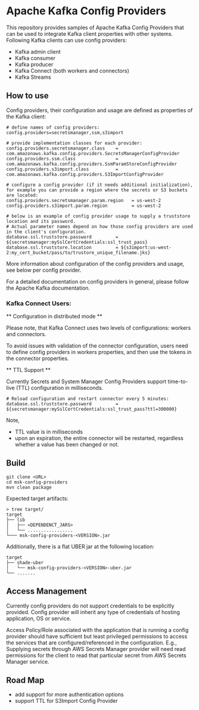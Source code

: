# Apache Kafka Config Providers

This repository provides samples of Apache Kafka Config Providers that can be used to integrate Kafka client properties with other systems. Following Kafka clients can use config providers:

- Kafka admin client
- Kafka consumer
- Kafka producer
- Kafka Connect (both workers and connectors)
- Kafka Streams


## How to use

Config providers, their configuration and usage are defined as properties of the Kafka client:

```
# define names of config providers:
config.providers=secretsmanager,ssm,s3import

# provide implementation classes for each provider:
config.providers.secretsmanager.class    = com.amazonaws.kafka.config.providers.SecretsManagerConfigProvider
config.providers.ssm.class               = com.amazonaws.kafka.config.providers.SsmParamStoreConfigProvider
config.providers.s3import.class          = com.amazonaws.kafka.config.providers.S3ImportConfigProvider

# configure a config provider (if it needs additional initialization), for example you can provide a region where the secrets or S3 buckets are located:
config.providers.secretsmanager.param.region   = us-west-2
config.providers.s3import.param.region         = us-west-2

# below is an example of config provider usage to supply a truststore location and its password. 
# Actual parameter names depend on how those config providers are used in the client's configuration.
database.ssl.truststore.password         = ${secretsmanager:mySslCertCredentials:ssl_trust_pass}
database.ssl.truststore.location         = ${s3import:us-west-2:my_cert_bucket/pass/to/trustore_unique_filename.jks}
```

More information about configuration of the config providers and usage, see below per config provider.

For a detailed documentation on config providers in general, please follow the Apache Kafka documentation.

### Kafka Connect Users:

** Configuration in distributed mode **

Please note, that Kafka Connect uses two levels of configurations: workers and connectors.

To avoid issues with validation of the connector configuration, users need to define config providers in workers properties, and then use the tokens in the connector properties.

** TTL Support **

Currently Secrets and System Manager Config Providers support time-to-live (TTL) configuration in milliseconds.

```
# Reload configuration and restart connector every 5 minutes:
database.ssl.truststore.password         = ${secretsmanager:mySslCertCredentials:ssl_trust_pass?ttl=300000}
```

Note, 
- TTL value is in milliseconds
- upon an expiration, the entire connector will be restarted, regardless whether a value has been changed or not.


## Build


```
git clone <URL>
cd msk-config-providers
mvn clean package
```

Expected target artifacts:

```
> tree target/
target
├── lib
│   ├── <DEPENDENCT_JARS>
│   └── .................
└─── msk-config-providers-<VERSION>.jar
```

Additionally, there is a flat UBER jar at the following location:

```
target
├── shade-uber
│   └── msk-config-providers-<VERSION>-uber.jar
└── .......
```


## Access Management

Currently config providers do not support credentials to be explicitly provided. Config provider will inherit any type of credentials of hosting application, OS or service.

Access Policy/Role associated with the application that is running a config provider should have sufficient but least privileged permissions to access the services that are configured/referenced in the configuration. E.g., Supplying secrets through AWS Secrets Manager provider will need read permissions for the client to read that particular secret from AWS Secrets Manager service.

## Road Map

- add support for more authentication options
- support TTL for S3Import Config Provider
